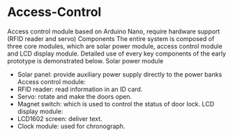 # Access-Control
Access control module based on Arduino Nano, require hardware support (RFID reader and servo)
Components
The entire system is composed of three core modules, which are solar power module, access control module and LCD display module.
Detailed use of every key components of the early prototype is demonstrated below.
Solar power module
-	Solar panel: provide auxiliary power supply directly to the power banks
Access control module:
-	RFID reader: read information in an ID card.
-	Servo: rotate and make the doors open.
-	Magnet switch: which is used to control the status of door lock.
LCD display module:
-	LCD1602 screen: deliver text.
-	Clock module: used for chronograph.
